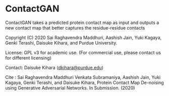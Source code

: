 # ContactGAN
ContactGAN takes a predicted protein contact map as input and outputs a new contact map that better captures the residue-residue contacts

Copyright (C) 2020 Sai Raghavendra Maddhuri, Aashish Jain, Yuki Kagaya, Genki Terashi, Daisuke Kihara, and Purdue University.

License: GPL v3 for academic use. (For commercial use, please contact us for different licensing)

Contact: Daisuke Kihara (dkihara@purdue.edu)

Cite : Sai Raghavendra Maddhuri Venkata Subramaniya, Aashish Jain, Yuki Kagaya, Genki Terashi, and Daisuke Kihara, Protein Contact Map De-noising using Generative Adversarial Networks. In Submission. (2020)

